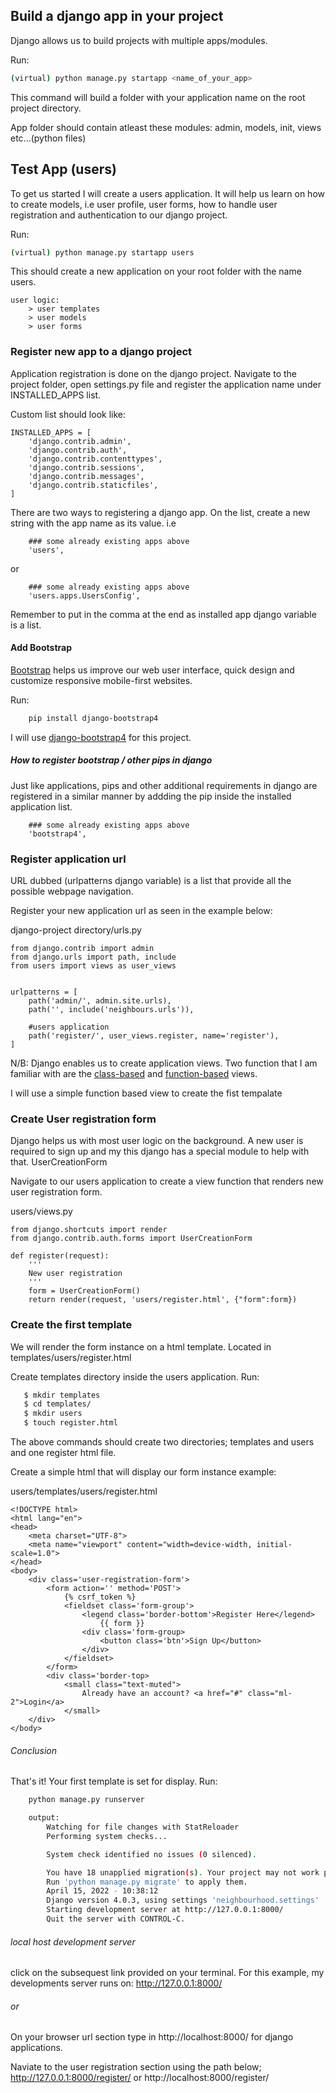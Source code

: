 ## Build a django app in your project
Django allows us to build projects with multiple apps/modules.

Run:
```bash
(virtual) python manage.py startapp <name_of_your_app>
```
This command will build a folder with your application name on the root project directory.

App folder should contain atleast these modules: admin, models, init, views etc...(python files)
## Test App (users)
To get us started I will create a users application. It will help us learn on how to create models, i.e user profile, user forms, how to handle user registration and authentication to our django project.

Run:
```bash
(virtual) python manage.py startapp users
```
This should create a new application on your root folder with the name users.

```
user logic:
    > user templates
    > user models
    > user forms
```

### Register new app to a django project
Application registration is done on the django project.
Navigate to the project folder, open settings.py file and register the application name under INSTALLED_APPS list.

Custom list should look like:
```
INSTALLED_APPS = [
    'django.contrib.admin',
    'django.contrib.auth',
    'django.contrib.contenttypes',
    'django.contrib.sessions',
    'django.contrib.messages',
    'django.contrib.staticfiles',
]
```
There are two ways to registering a django app.
On the list, create a new string with the app name as its value. i.e
```
    ### some already existing apps above
    'users',
```
or
```
    ### some already existing apps above
    'users.apps.UsersConfig',
```

Remember to put in the comma at the end as installed app django variable is a list.

#### Add Bootstrap
[Bootstrap](https://django-bootstrap-v4.readthedocs.io/en/latest/) helps us improve our web user interface, quick design and customize responsive mobile-first websites.

Run:
```bash
    pip install django-bootstrap4
```

I will use [django-bootstrap4](https://pypi.org/project/django-bootstrap4/) for this project.

##### How to register bootstrap / other pips in django

Just like applications, pips and other additional requirements in django are registered in a similar manner by addding the pip inside the installed application list.

```
    ### some already existing apps above
    'bootstrap4',
```

### Register application url
URL dubbed (urlpatterns django variable) is a list that provide all the possible webpage navigation. 

Register your new application url as seen in the example below:

django-project directory/urls.py
```
from django.contrib import admin
from django.urls import path, include
from users import views as user_views


urlpatterns = [
    path('admin/', admin.site.urls),
    path('', include('neighbours.urls')),

    #users application
    path('register/', user_views.register, name='register'),
]

```
N/B: Django enables us to create application views. Two function that I am familiar with are the [class-based](https://docs.djangoproject.com/en/4.0/topics/class-based-views/intro/) and [function-based](https://docs.djangoproject.com/en/4.0/topics/http/views/) views.  

I will use a simple function based view to create the fist tempalate
### Create User registration form
Django helps us with most user logic on the background. A new user is required to sign up and my this django has a special module to help with that. UserCreationForm

Navigate to our users application to create a view function that renders new user registration form.

users/views.py
```
from django.shortcuts import render
from django.contrib.auth.forms import UserCreationForm

def register(request):
    '''
    New user registration
    '''
    form = UserCreationForm()
    return render(request, 'users/register.html', {"form":form})
```

### Create the first template
We will render the form instance on a html template. Located in templates/users/register.html

Create templates directory inside the users application.
Run: 
```bash
   $ mkdir templates
   $ cd templates/
   $ mkdir users
   $ touch register.html
```

The above commands should create two directories; templates and users and one register html file.

Create a simple html that will display our form instance example:

users/templates/users/register.html
```
<!DOCTYPE html>
<html lang="en">
<head>
    <meta charset="UTF-8">
    <meta name="viewport" content="width=device-width, initial-scale=1.0">
</head>
<body>
    <div class='user-registration-form'>
        <form action='' method='POST'>
            {% csrf_token %}
            <fieldset class='form-group'>
                <legend class='border-bottom'>Register Here</legend>
                    {{ form }}
                <div class='form-group>
                    <button class='btn'>Sign Up</button>
                </div>
            </fieldset>
        </form>
        <div class='border-top>
            <small class="text-muted">
                Already have an account? <a href="#" class="ml-2">Login</a>
            </small>
    </div>
</body>
```
###### Conclusion
That's it! Your first template is set for display.
Run:
```bash
    python manage.py runserver

    output:
        Watching for file changes with StatReloader
        Performing system checks...

        System check identified no issues (0 silenced).

        You have 18 unapplied migration(s). Your project may not work properly until you apply the migrations for app(s): admin, auth, contenttypes, sessions.
        Run 'python manage.py migrate' to apply them.
        April 15, 2022 - 10:38:12
        Django version 4.0.3, using settings 'neighbourhood.settings'
        Starting development server at http://127.0.0.1:8000/
        Quit the server with CONTROL-C.
```
###### local host development server
click on the subsequest link provided on your terminal. For this example, my developments server runs on: http://127.0.0.1:8000/ 

###### or

On your browser url section type in http://localhost:8000/ for django applications.

Naviate to the user registration section using the path below;
http://127.0.0.1:8000/register/ or http://localhost:8000/register/
